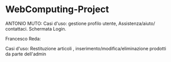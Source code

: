# WebComputing-Project

ANTONIO MUTO: 
Casi d'uso: gestione profilo utente, Assistenza/aiuto/ contattaci.
Schermata Login.


Francesco Reda:

Casi d'uso: Restituzione articoli , inserimento/modifica/eliminazione prodotti da parte dell'admin
